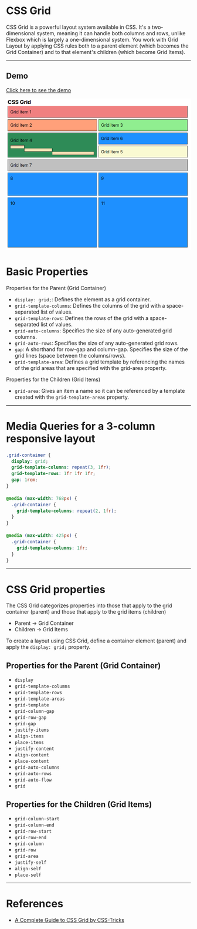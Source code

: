 # CSS Grid

CSS Grid is a powerful layout system available in CSS. It's a two-dimensional system, meaning it can handle both columns and rows, unlike Flexbox which is largely a one-dimensional system.
You work with Grid Layout by applying CSS rules both to a parent element (which becomes the Grid Container) and to that element's children (which become Grid Items).

---

## Demo

[Click here to see the demo](https://stefanoturcarelli.github.io/grid/)

![Screenshot](./assets/media/screenshots/new-image.png)

# Basic Properties

Properties for the Parent (Grid Container)

- `display: grid;`: Defines the element as a grid container.
- `grid-template-columns`: Defines the columns of the grid with a space-separated list of values.
- `grid-template-rows`: Defines the rows of the grid with a space-separated list of values.
- `grid-auto-columns`: Specifies the size of any auto-generated grid columns.
- `grid-auto-rows`: Specifies the size of any auto-generated grid rows.
- `gap`: A shorthand for row-gap and column-gap. Specifies the size of the grid lines (space between the columns/rows).
- `grid-template-area`: Defines a grid template by referencing the names of the grid areas that are specified with the grid-area property.

Properties for the Children (Grid Items)

- `grid-area`: Gives an item a name so it can be referenced by a template created with the `grid-template-areas` property.

---

# Media Queries for a 3-column responsive layout

```css
.grid-container {
  display: grid;
  grid-template-columns: repeat(3, 1fr);
  grid-template-rows: 1fr 1fr 1fr;
  gap: 1rem;
}

@media (max-width: 768px) {
  .grid-container {
    grid-template-columns: repeat(2, 1fr);
  }
}

@media (max-width: 425px) {
  .grid-container {
    grid-template-columns: 1fr;
  }
}
```

---

# CSS Grid properties

The CSS Grid categorizes properties into those that apply to the grid container (parent) and those that apply to the grid items (children)

- Parent -> Grid Container
- Children -> Grid Items

To create a layout using CSS Grid, define a container element (parent) and apply the `display: grid;` property.

## Properties for the Parent (Grid Container)

- `display`
- `grid-template-columns`
- `grid-template-rows`
- `grid-template-areas`
- `grid-template`
- `grid-column-gap`
- `grid-row-gap`
- `grid-gap`
- `justify-items`
- `align-items`
- `place-items`
- `justify-content`
- `align-content`
- `place-content`
- `grid-auto-columns`
- `grid-auto-rows`
- `grid-auto-flow`
- `grid`

## Properties for the Children (Grid Items)

- `grid-column-start`
- `grid-column-end`
- `grid-row-start`
- `grid-row-end`
- `grid-column`
- `grid-row`
- `grid-area`
- `justify-self`
- `align-self`
- `place-self`

---

# References

- [A Complete Guide to CSS Grid by CSS-Tricks](https://css-tricks.com/snippets/css/complete-guide-grid/#aa-grid-properties)
